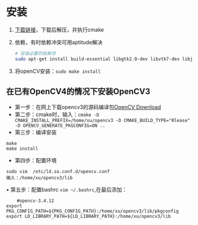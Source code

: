 # 安装

1. [下载链接](https://opencv.org/releases/)，下载后解压，并执行cmake

2. 依赖，有时依赖冲突可用aptitude解决

   ```bash
   # 安装必要的依赖项
   sudo apt-get install build-essential libgtk2.0-dev libvtk7-dev libjpeg-dev libtiff5-dev libjasper-dev libopenexr-dev libtbb-dev
   ```

3. 将openCV安装：`sudo make install`

## 在已有OpenCV4的情况下安装OpenCV3

- 第一步：在网上下载opencv3的源码编译包[OpenCV Download](https://opencv.org/releases/)
- 第二步：cmake时，输入：`cmake -D CMAKE_INSTALL_PREFIX=/home/xu/opencv3 -D CMAKE_BUILD_TYPE="Rlease" -D OPENCV_GENERATE_PKGCONFIG=ON ..`
- 第三步：编译安装

```
make
make install
```

- 第四步：配置环境

```
sudo vim  /etc/ld.so.conf.d/opencv.conf
输入：/home/xu/opencv3/lib
```

• 第五步：配置bashrc
`vim ~/.bashrc`,在最后添加：

```
    #opencv-3.4.12
export PKG_CONFIG_PATH=${PKG_CONFIG_PATH}:/home/xu/opencv3/lib/pkgconfig
export LD_LIBRARY_PATH=${LD_LIBRARY_PATH}:/home/xu/opencv3/lib
```